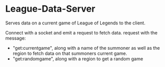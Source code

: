 # League-Data-Server
Serves data on a current game of League of Legends to the client.

Connect with a socket and emit a request to fetch data.
request with the message:
- "get:currentgame", along with a name of the summoner as well as the region to fetch data on that summoners current game.
- "get:randomgame", along with a region to get a random game
